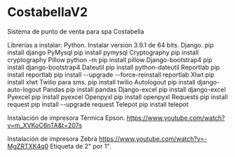 # CostabellaV2
Sistema de punto de venta para spa Costabella

Librerías a instalar: Python. Instalar version 3.9.1 de 64 bits. Django. pip install django PyMysql pip install pymysql Cryptography pip install cryptography Pillow python -m pip install pillow Django-bootstrap4 pip install django-bootstrap4 Dateutil pip install python-dateutil Reportlab pip install reportlab pip install --upgrade --force-reinstall reportlab Xlwt pip install xlwt Twilio para sms. pip install twilio Autologout pip install django-auto-logout Pandas pip install pandas Django-excel pip install django-excel Pyexcel pip install pyexcel Openpyxl pip install openpyxl Requests pip install request pip install --upgrade request Telepot pip install telepot

Instalación de impresora Térmica Epson. https://www.youtube.com/watch?v=m_XVKoC6nTA&t=207s

Instalación de impresora Zebra https://www.youtube.com/watch?v=-MgZRTXK4q0 Etiqueta de 2" por 1".